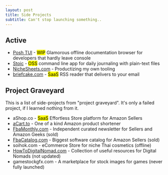 ```yaml
---
layout: post
title: Side Projects
subtitle: Can't stop launching something..
---
```


## Active
- [Posh TUI](https://skatkov.gumroad.com/l/pxbxx) - <mark data-tooltip="Currently work in progress">WIP</mark> Glamorous offline documentation browser for developers that hardly leave console
- [Stoic](https://github.com/skatkov/stoic) - <mark data-tooltip="Open-source">OSS</mark> command line app for daily journaling with plain-text files 
- [NicheSheets.com](https://nichesheets.com) - Productizing my own tooling
- [briefcake.com](https://briefcake.com) - <mark data-tooltip="Software as a Service">SaaS</mark> RSS reader that delivers to your email


## Project Graveyard
This is a list of side-projects from "project graveyard". It's only a failed project, if I learned nothing from it. 

- aShop.co - <mark data-tooltip="Software as a Service">SaaS</mark> Effortless Store platform for Amazon Sellers  
- [aCart.to](https://github.com/skatkov/acart) - One of a kind Amazon product shortener
- [FbaMonthly.com](https://www.fbamonthly.com) - Independent curated newsletter for Sellers and Amazon Geeks (sold) 
- [FbaCatalog.com](https://www.fbacatalog.com) - Biggest software catalog for Amazon Sellers (sold)
- soihok.com - eCommerce Store for niche Thai cosmetics (offline)
- [HowToDigitalNomad.com](http://www.howtodigitalnomad.com/) - Collection of useful resources for Digital Nomads (not updated)
- gamestockgfx.com - A marketplace for stock images for games (never fully launched)

